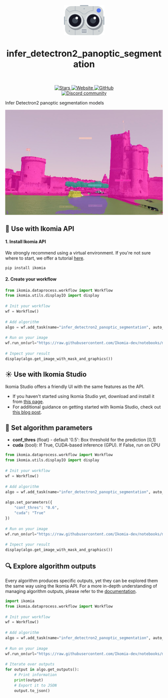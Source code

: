 <div align="center">
  <img src="https://raw.githubusercontent.com/Ikomia-hub/infer_detectron2_panoptic_segmentation/main/icons/detectron2.png" alt="Algorithm icon">
  <h1 align="center">infer_detectron2_panoptic_segmentation</h1>
</div>
<br />
<p align="center">
    <a href="https://github.com/Ikomia-hub/infer_detectron2_panoptic_segmentation">
        <img alt="Stars" src="https://img.shields.io/github/stars/Ikomia-hub/infer_detectron2_panoptic_segmentation">
    </a>
    <a href="https://app.ikomia.ai/hub/">
        <img alt="Website" src="https://img.shields.io/website/http/app.ikomia.ai/en.svg?down_color=red&down_message=offline&up_message=online">
    </a>
    <a href="https://github.com/Ikomia-hub/infer_detectron2_panoptic_segmentation/blob/main/LICENSE.md">
        <img alt="GitHub" src="https://img.shields.io/github/license/Ikomia-hub/infer_detectron2_panoptic_segmentation.svg?color=blue">
    </a>    
    <br>
    <a href="https://discord.com/invite/82Tnw9UGGc">
        <img alt="Discord community" src="https://img.shields.io/badge/Discord-white?style=social&logo=discord">
    </a> 
</p>

Infer Detectron2 panoptic segmentation models

![LR port segmentation](https://raw.githubusercontent.com/Ikomia-hub/infer_detectron2_panoptic_segmentation/main/icons/output.jpg)

## :rocket: Use with Ikomia API

#### 1. Install Ikomia API

We strongly recommend using a virtual environment. If you're not sure where to start, we offer a tutorial [here](https://www.ikomia.ai/blog/a-step-by-step-guide-to-creating-virtual-environments-in-python).

```sh
pip install ikomia
```

#### 2. Create your workflow

```python
from ikomia.dataprocess.workflow import Workflow
from ikomia.utils.displayIO import display

# Init your workflow
wf = Workflow()

# Add algorithm
algo = wf.add_task(name="infer_detectron2_panoptic_segmentation", auto_connect=True)

# Run on your image  
wf.run_on(url="https://raw.githubusercontent.com/Ikomia-dev/notebooks/main/examples/img/img_LR.jpg")

# Inpect your result
display(algo.get_image_with_mask_and_graphics())
```

## :sunny: Use with Ikomia Studio

Ikomia Studio offers a friendly UI with the same features as the API.
- If you haven't started using Ikomia Studio yet, download and install it from [this page](https://www.ikomia.ai/studio).
- For additional guidance on getting started with Ikomia Studio, check out [this blog post](https://www.ikomia.ai/blog/how-to-get-started-with-ikomia-studio).

## :pencil: Set algorithm parameters

- **conf_thres** (float) - default '0.5': Box threshold for the prediction [0,1]
- **cuda** (bool): If True, CUDA-based inference (GPU). If False, run on CPU

```python
from ikomia.dataprocess.workflow import Workflow
from ikomia.utils.displayIO import display

# Init your workflow
wf = Workflow()

# Add algorithm
algo = wf.add_task(name="infer_detectron2_panoptic_segmentation", auto_connect=True)

algo.set_parameters({
    "conf_thres": "0.6",
    "cuda": "True"
})

# Run on your image  
wf.run_on(url="https://raw.githubusercontent.com/Ikomia-dev/notebooks/main/examples/img/img_LR.jpg")

# Inpect your result
display(algo.get_image_with_mask_and_graphics())
```

## :mag: Explore algorithm outputs

Every algorithm produces specific outputs, yet they can be explored them the same way using the Ikomia API. For a more in-depth understanding of managing algorithm outputs, please refer to the [documentation](https://ikomia-dev.github.io/python-api-documentation/advanced_guide/IO_management.html).

```python
import ikomia
from ikomia.dataprocess.workflow import Workflow

# Init your workflow
wf = Workflow()

# Add algorithm
algo = wf.add_task(name="infer_detectron2_panoptic_segmentation", auto_connect=True)

# Run on your image  
wf.run_on(url="https://raw.githubusercontent.com/Ikomia-dev/notebooks/main/examples/img/img_LR.jpg")

# Iterate over outputs
for output in algo.get_outputs():
    # Print information
    print(output)
    # Export it to JSON
    output.to_json()
```



